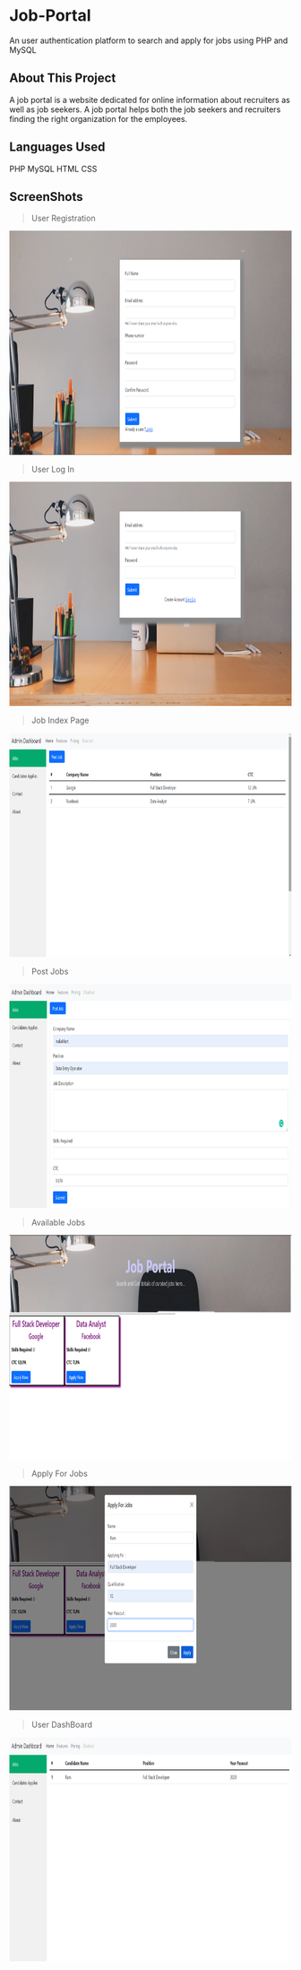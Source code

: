 # Job-Portal
An user authentication platform to search and apply for jobs using PHP and MySQL

## About This Project
A job portal is a website dedicated for online information about recruiters as well as job seekers. A job portal helps both the job seekers and recruiters finding the right organization for the employees.

## Languages Used
PHP MySQL HTML CSS

## ScreenShots

> User Registration

<img src="https://github.com/AishwaryaPai20/Job-Portal/blob/main/images/Register.png" width="800" height="400" />

> User Log In

<img src="https://github.com/AishwaryaPai20/Job-Portal/blob/main/images/Log%20In.png" width="800" height="400" />

> Job Index Page

<img src="https://github.com/AishwaryaPai20/Job-Portal/blob/main/images/jobs_index.png" width="800" height="400"/>

> Post Jobs

<img src="https://github.com/AishwaryaPai20/Job-Portal/blob/main/images/post_jobs.png" width="800" height="400"/>

> Available Jobs

<img src="https://github.com/AishwaryaPai20/Job-Portal/blob/main/images/application%20page.png" width="800" height="400"/>

> Apply For Jobs

<img src="https://github.com/AishwaryaPai20/Job-Portal/blob/main/images/job%20application.png" width="800" height="400"/>

> User DashBoard

<img src="https://github.com/AishwaryaPai20/Job-Portal/blob/main/images/user_dashboard.png" width="800" height="400"/>
